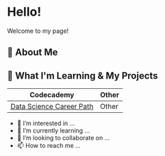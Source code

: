 # Hello!
Welcome to my page!


## 👋 About Me



## 🌱 What I'm Learning & My Projects
| Codecademy | Other |
| --- | --- |
| [Data Science Career Path](https://github.com/xemycutiex/codecademy_projects) | Other |


- 👀 I’m interested in ...
- 🌱 I’m currently learning ...
- 💞️ I’m looking to collaborate on ...
- 📫 How to reach me ...

<!---
xemycutiex/xemycutiex is a ✨ special ✨ repository because its `README.md` (this file) appears on your GitHub profile.
You can click the Preview link to take a look at your changes.
--->
